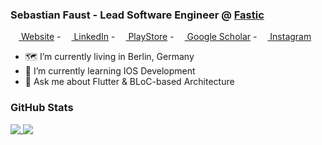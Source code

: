 ### Sebastian Faust - Lead Software Engineer @ [Fastic](https://fastic.com/en/home/)
[<img src="https://raw.githubusercontent.com/Fasust/faust-sebastian-website/master/assets/logos/fist.ico" height="13" /> Website](https://www.faust-sebastian.com/) - 
[<img src="https://encrypted-tbn0.gstatic.com/images?q=tbn:ANd9GcQaw3zH3s8k32f-dmj5-jLE-qRpqbdUbc-gS-UMtv-_1A&s" height="13" /> LinkedIn](https://www.linkedin.com/in/sebastian-faust/) - 
[<img src="https://www.android-user.de/wp-content/uploads/2017/05/neues-play-store-logo.png" height="13" /> PlayStore](https://play.google.com/store/apps/developer?id=Sebastian+Faust) - 
[<img src="https://cdn.worldvectorlogo.com/logos/google-scholar.svg" height="13" /> Google Scholar](https://scholar.google.com/citations?user=se_7IOgAAAAJ&hl) -
[<img src="https://upload.wikimedia.org/wikipedia/commons/thumb/5/58/Instagram-Icon.png/1025px-Instagram-Icon.png" height="13" /> Instagram](https://www.instagram.com/feustchen/)

- 🗺 I’m currently living in Berlin, Germany
- 🌱 I’m currently learning IOS Development
- 💬 Ask me about Flutter & BLoC-based Architecture 

### GitHub Stats
<a href="https://github.com/fasust">
  <img align="top" src="https://github-readme-stats.vercel.app/api?username=fasust&count_private=true&show_icons=true&theme=vue-dark&include_all_commits=true" />
</a>
<a href="https://github.com/fasust">
  <img align="top" src="https://github-readme-stats.vercel.app/api/top-langs/?username=fasust&theme=vue-dark&layout=compact&langs_count=10&hide=css,html" />
</a>
